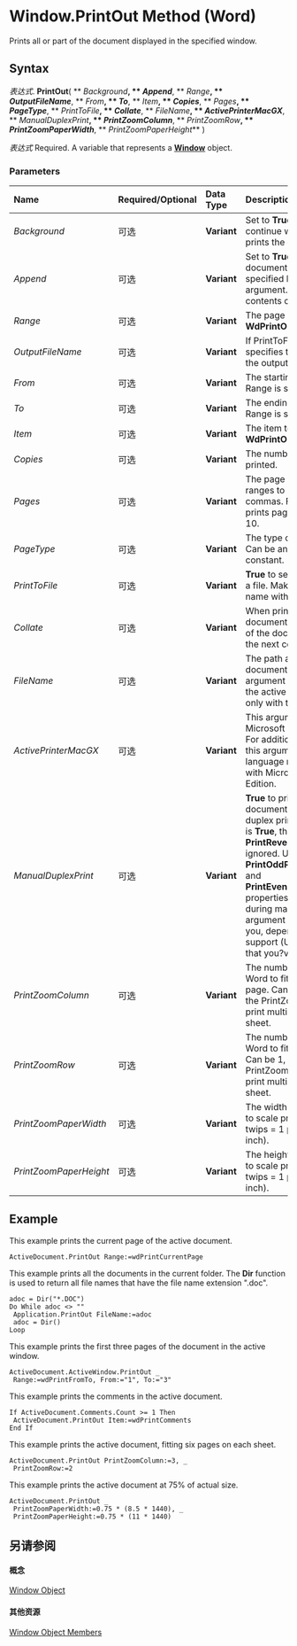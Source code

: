 
# Window.PrintOut Method (Word)

Prints all or part of the document displayed in the specified window.


## Syntax

 _表达式_. **PrintOut**( ** _Background_**, ** _Append_**, ** _Range_**, ** _OutputFileName_**, ** _From_**, ** _To_**, ** _Item_**, ** _Copies_**, ** _Pages_**, ** _PageType_**, ** _PrintToFile_**, ** _Collate_**, ** _FileName_**, ** _ActivePrinterMacGX_**, ** _ManualDuplexPrint_**, ** _PrintZoomColumn_**, ** _PrintZoomRow_**, ** _PrintZoomPaperWidth_**, ** _PrintZoomPaperHeight_** )

 _表达式_ Required. A variable that represents a **[Window](d92f83f9-ae44-56c0-4584-7a9359253c6d.md)** object.


### Parameters



|**Name**|**Required/Optional**|**Data Type**|**Description**|
|:-----|:-----|:-----|:-----|
| _Background_|可选|**Variant**|Set to  **True** to have the macro continue while Microsoft Word prints the document.|
| _Append_|可选|**Variant**|Set to  **True** to append the specified document to the file name specified by the OutputFileName argument. **False** to overwrite the contents of OutputFileName.|
| _Range_|可选|**Variant**|The page range. Can be any  **WdPrintOutRange** constant.|
| _OutputFileName_|可选|**Variant**|If PrintToFile is  **True**, this argument specifies the path and file name of the output file.|
| _From_|可选|**Variant**|The starting page number when Range is set to  **wdPrintFromTo**.|
| _To_|可选|**Variant**|The ending page number when Range is set to  **wdPrintFromTo**.|
| _Item_|可选|**Variant**|The item to be printed. Can be any  **WdPrintOutItem** constant.|
| _Copies_|可选|**Variant**|The number of copies to be printed.|
| _Pages_|可选|**Variant**|The page numbers and page ranges to be printed, separated by commas. For example, "2, 6-10" prints page 2 and pages 6 through 10.|
| _PageType_|可选|**Variant**|The type of pages to be printed. Can be any  **WdPrintOutPages** constant.|
| _PrintToFile_|可选|**Variant**|**True** to send printer instructions to a file. Make sure to specify a file name with OutputFileName.|
| _Collate_|可选|**Variant**|When printing multiple copies of a document,  **True** to print all pages of the document before printing the next copy.|
| _FileName_|可选|**Variant**|The path and file name of the document to be printed. If this argument is omitted, Word prints the active document. (Available only with the  **Application** object.)|
| _ActivePrinterMacGX_|可选|**Variant**|This argument is available only in Microsoft Office Macintosh Edition. For additional information about this argument, consult the language reference Help included with Microsoft Office Macintosh Edition.|
| _ManualDuplexPrint_|可选|**Variant**|**True** to print a two-sided document on a printer without a duplex printing kit. If this argument is **True**, the **PrintBackground** and **PrintReverse** properties are ignored. Use the **PrintOddPagesInAscendingOrder** and **PrintEvenPagesInAscendingOrder** properties to control the output during manual duplex printing. This argument may not be available to you, depending on the language support (U.S. English, for example) that you?ve selected or installed.|
| _PrintZoomColumn_|可选|**Variant**|The number of pages you want Word to fit horizontally on one page. Can be 1, 2, 3, or 4. Use with the PrintZoomRow argument to print multiple pages on a single sheet.|
| _PrintZoomRow_|可选|**Variant**|The number of pages you want Word to fit vertically on one page. Can be 1, 2, or 4. Use with the PrintZoomColumn argument to print multiple pages on a single sheet.|
| _PrintZoomPaperWidth_|可选|**Variant**|The width to which you want Word to scale printed pages, in twips (20 twips = 1 point; 72 points = 1 inch).|
| _PrintZoomPaperHeight_|可选|**Variant**|The height to which you want Word to scale printed pages, in twips (20 twips = 1 point; 72 points = 1 inch).|

## Example

This example prints the current page of the active document.


```
ActiveDocument.PrintOut Range:=wdPrintCurrentPage
```

This example prints all the documents in the current folder. The  **Dir** function is used to return all file names that have the file name extension ".doc".




```
adoc = Dir("*.DOC") 
Do While adoc <> "" 
 Application.PrintOut FileName:=adoc 
 adoc = Dir() 
Loop
```

This example prints the first three pages of the document in the active window.




```
ActiveDocument.ActiveWindow.PrintOut _ 
 Range:=wdPrintFromTo, From:="1", To:="3"
```

This example prints the comments in the active document.




```
If ActiveDocument.Comments.Count >= 1 Then 
 ActiveDocument.PrintOut Item:=wdPrintComments 
End If
```

This example prints the active document, fitting six pages on each sheet.




```
ActiveDocument.PrintOut PrintZoomColumn:=3, _ 
 PrintZoomRow:=2
```

This example prints the active document at 75% of actual size.




```
ActiveDocument.PrintOut _ 
 PrintZoomPaperWidth:=0.75 * (8.5 * 1440), _ 
 PrintZoomPaperHeight:=0.75 * (11 * 1440)
```


## 另请参阅


#### 概念


[Window Object](d92f83f9-ae44-56c0-4584-7a9359253c6d.md)
#### 其他资源


[Window Object Members](http://msdn.microsoft.com/library/c0dec747-3695-4f96-ea25-05b6494aad7e%28Office.15%29.aspx)